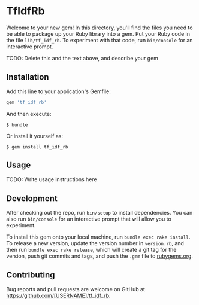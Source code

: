 # TfIdfRb

Welcome to your new gem! In this directory, you'll find the files you need to be able to package up your Ruby library into a gem. Put your Ruby code in the file `lib/tf_idf_rb`. To experiment with that code, run `bin/console` for an interactive prompt.

TODO: Delete this and the text above, and describe your gem

## Installation

Add this line to your application's Gemfile:

```ruby
gem 'tf_idf_rb'
```

And then execute:

    $ bundle

Or install it yourself as:

    $ gem install tf_idf_rb

## Usage

TODO: Write usage instructions here

## Development

After checking out the repo, run `bin/setup` to install dependencies. You can also run `bin/console` for an interactive prompt that will allow you to experiment.

To install this gem onto your local machine, run `bundle exec rake install`. To release a new version, update the version number in `version.rb`, and then run `bundle exec rake release`, which will create a git tag for the version, push git commits and tags, and push the `.gem` file to [rubygems.org](https://rubygems.org).

## Contributing

Bug reports and pull requests are welcome on GitHub at https://github.com/[USERNAME]/tf_idf_rb.
